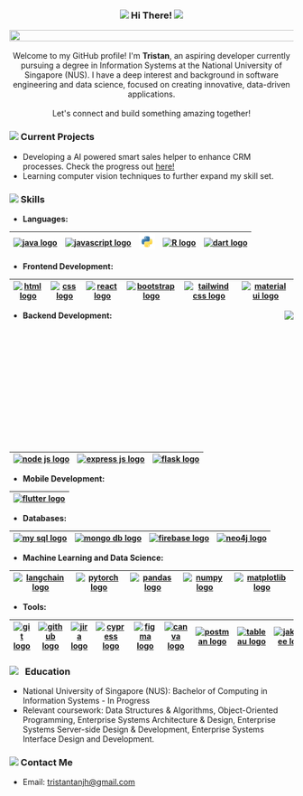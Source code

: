 <!-- Header -->
<div>
  <h3 align=center>
    <img src="https://github.com/tristantanjh/tristantanjh/assets/99729861/64c2e2d4-3d9b-4141-bc46-2106cf67c254" height=30>
    Hi There!
    <img src="https://github.com/tristantanjh/tristantanjh/assets/99729861/64c2e2d4-3d9b-4141-bc46-2106cf67c254" height=30>
  </h3>

  <img src="https://github.com/tristantanjh/tristantanjh/assets/99729861/9e396477-3974-43cc-aab1-f41c7d94fcbe" height="20" width="1000">


  <p align=center>
    Welcome to my GitHub profile! I'm <strong>Tristan</strong>, an aspiring developer currently pursuing a degree in Information Systems at the National University of Singapore (NUS). I have a deep interest and background in software engineering and data science, focused on creating innovative, data-driven applications. 
    <br /><br />
    Let's connect and build something amazing together!
  </p>
</div>

<!-- Projects -->
### <img src="https://github.com/tristantanjh/tristantanjh/assets/99729861/fe6a9329-7cba-477a-889c-fe754469ed21" height=25> Current Projects

- Developing a AI powered smart sales helper to enhance CRM processes. Check the progress out [here!](https://github.com/tristantanjh/TechJam2024)
- Learning computer vision techniques to further expand my skill set.

<!-- Skills -->
### <img src="https://github.com/tristantanjh/tristantanjh/assets/99729861/ad835ee8-bd0f-46d8-8d03-b4d84a1bef05" height=30> Skills

- **Languages:** 

| [<img src="https://user-images.githubusercontent.com/25181517/117201156-9a724800-adec-11eb-9a9d-3cd0f67da4bc.png" alt="java logo" width="28">](https://www.java.com/en/)  | [<img src="https://user-images.githubusercontent.com/25181517/117447155-6a868a00-af3d-11eb-9cfe-245df15c9f3f.png" alt="javascript logo" width="28">](https://developer.mozilla.org/en-US/docs/Web/JavaScript) | [<img src="https://raw.githubusercontent.com/github/explore/80688e429a7d4ef2fca1e82350fe8e3517d3494d/topics/python/python.png" alt="python logo" width="28">](https://www.python.org/) | [<img src="https://github.com/tristantanjh/tristantanjh/assets/99729861/86262643-e4fa-4f1b-bb3f-5ebdc2140b44" alt="R logo" width="28">](https://www.r-project.org/) | [<img src="https://user-images.githubusercontent.com/25181517/186150304-1568ffdf-4c62-4bdc-9cf1-8d8efcea7c5b.png" alt="dart logo" width="28">](https://dart.dev/) |
|---|---|---|---|---|

- **Frontend Development:**

| [<img src="https://user-images.githubusercontent.com/25181517/192158954-f88b5814-d510-4564-b285-dff7d6400dad.png" alt="html logo" width="28">](https://developer.mozilla.org/en-US/docs/Web/HTML)  |  [<img src="https://user-images.githubusercontent.com/25181517/183898674-75a4a1b1-f960-4ea9-abcb-637170a00a75.png" alt="css logo" width="28">](https://developer.mozilla.org/en-US/docs/Web/CSS) | [<img src="https://user-images.githubusercontent.com/25181517/183897015-94a058a6-b86e-4e42-a37f-bf92061753e5.png" alt="react logo" width="28">](https://react.dev/)  | [<img src="https://user-images.githubusercontent.com/25181517/183898054-b3d693d4-dafb-4808-a509-bab54cf5de34.png" alt="bootstrap logo" width="28">](https://getbootstrap.com/) | [<img src="https://user-images.githubusercontent.com/25181517/202896760-337261ed-ee92-4979-84c4-d4b829c7355d.png" alt="tailwind css logo" width="28">](https://tailwindcss.com/)  | [<img src="https://user-images.githubusercontent.com/25181517/189716630-fe6c084c-6c66-43af-aa49-64c8aea4a5c2.png" alt="material ui logo" width="28">](https://mui.com/) |
|---|---|---|---|---|---|

<!-- Cat -->
<img src="https://github.com/tristantanjh/tristantanjh/assets/99729861/c4d57c62-31c8-465b-8bef-f997aa59c07c" align=right height=250>

- **Backend Development:** 

| [<img src="https://user-images.githubusercontent.com/25181517/183568594-85e280a7-0d7e-4d1a-9028-c8c2209e073c.png" alt="node js logo" width="28">](https://nodejs.org/en)  | [<img src="https://user-images.githubusercontent.com/25181517/183859966-a3462d8d-1bc7-4880-b353-e2cbed900ed6.png" alt="express js logo" width="28">](https://expressjs.com/) | [<img src="https://user-images.githubusercontent.com/25181517/183423775-2276e25d-d43d-4e58-890b-edbc88e915f7.png" alt="flask logo" width="28">](https://flask.palletsprojects.com/en/3.0.x/) |
|---|---|---|

- **Mobile Development:**
  
| [<img src="https://user-images.githubusercontent.com/25181517/186150365-da1eccce-6201-487c-8649-45e9e99435fd.png" alt="flutter logo" width="28">](https://flutter.dev/) | 
|---|

- **Databases:** 

| [<img src="https://user-images.githubusercontent.com/25181517/183896128-ec99105a-ec1a-4d85-b08b-1aa1620b2046.png" alt="my sql logo" width="28">](https://www.mysql.com/) | [<img src="https://user-images.githubusercontent.com/25181517/182884177-d48a8579-2cd0-447a-b9a6-ffc7cb02560e.png" alt="mongo db logo" width="28">](https://www.mongodb.com/) | [<img src="https://user-images.githubusercontent.com/25181517/189716855-2c69ca7a-5149-4647-936d-780610911353.png" alt="firebase logo" width="28">](https://firebase.google.com/) | [<img src="https://user-images.githubusercontent.com/25181517/182884027-02cf00e4-6ac5-49a8-816d-3287a26bc5b4.png" alt="neo4j logo" width="28">](https://neo4j.com/) |
|---|---|---|---|

- **Machine Learning and Data Science:**

| [<img src="https://github.com/tristantanjh/tristantanjh/assets/99729861/eca19d10-761a-49ff-9838-6f6e2d51b71e" alt="langchain logo" width="28">](https://www.langchain.com/)  | [<img src="https://github.com/tristantanjh/tristantanjh/assets/99729861/5fc398ff-f4bd-40d9-9dc3-e7b69297de58" alt="pytorch logo" width="28">](https://pytorch.org/) | [<img src="https://github.com/tristantanjh/tristantanjh/assets/99729861/a14312e4-9ae9-4065-97ed-06902569c0e5" alt="pandas logo" width="28">](https://pandas.pydata.org/) | [<img src="https://github.com/tristantanjh/tristantanjh/assets/99729861/da3fdfd7-44be-4121-8977-6967edd24ddb" alt="numpy logo" width="28">](https://numpy.org/) | [<img src="https://github.com/tristantanjh/tristantanjh/assets/99729861/0c72ff40-918b-4792-b199-f30010cc30b6" alt="matplotlib logo" width="28">](https://matplotlib.org/)
|---|---|---|---|---|

<!-- Stats uncomment when i'm cracked -->
<!-- <img src="https://github-readme-stats.vercel.app/api?username=tristantanjh&show_icons=true&theme=tokyonight" align=right> -->

- **Tools:** 

| [<img src="https://user-images.githubusercontent.com/25181517/192108372-f71d70ac-7ae6-4c0d-8395-51d8870c2ef0.png" alt="git logo" width="28">](https://git-scm.com/)  | [<img src="https://user-images.githubusercontent.com/25181517/192108374-8da61ba1-99ec-41d7-80b8-fb2f7c0a4948.png" alt="github logo" width="28">](https://www.github.com/) | [<img src="https://user-images.githubusercontent.com/25181517/183912952-83784e94-629d-4c34-a961-ae2ae795b662.png" alt="jira logo" width="28">](https://www.atlassian.com/software/jira) | [<img src="https://user-images.githubusercontent.com/68279555/200387386-276c709f-380b-46cc-81fd-f292985927a8.png" alt="cypress logo" width="28">](https://www.cypress.io/)  | [<img src="https://user-images.githubusercontent.com/25181517/189715289-df3ee512-6eca-463f-a0f4-c10d94a06b2f.png" alt="figma logo" width="28">](https://www.figma.com/)  | [<img src="https://github.com/marwin1991/profile-technology-icons/assets/136815194/02494c7c-de6a-43a6-9293-6369696842ed" alt="canva logo" width="28">](https://www.canva.com/en_gb/)  | [<img src="https://user-images.githubusercontent.com/25181517/192109061-e138ca71-337c-4019-8d42-4792fdaa7128.png" alt="postman logo" width="28">](https://www.postman.com/) | [<img src="https://github.com/tristantanjh/tristantanjh/assets/99729861/536ed70b-f989-44ab-827f-e5ea139930e5" alt="tableau logo" width="28">](https://www.tableau.com/) | [<img src="https://github.com/tristantanjh/tristantanjh/assets/99729861/5482dd87-bea0-4b4e-a866-fac15473b241" alt="jakartaee logo" width="28">](https://jakarta.ee/) | [<img src="https://github.com/tristantanjh/tristantanjh/assets/99729861/4ae4f443-1b34-47c9-aa14-c2ce6c8526a9" alt="panel logo" width="28">](https://panel.holoviz.org/) | [<img src="https://user-images.githubusercontent.com/25181517/184103699-d1b83c07-2d83-4d99-9a1e-83bd89e08117.png" alt="selenium logo" width="28">](https://www.selenium.dev/) 
|---|---|---|---|---|---|---|---|---|--|--|

<!-- Education -->
### <img src="https://github.com/tristantanjh/tristantanjh/assets/99729861/d5e7f1ad-b40e-48e8-ae38-2bc15defc413" height=30> &nbsp; Education

- National University of Singapore (NUS): Bachelor of Computing in Information Systems - In Progress
- Relevant coursework: Data Structures & Algorithms, Object-Oriented Programming, Enterprise Systems Architecture & Design, Enterprise Systems Server-side Design & Development, Enterprise Systems Interface Design and Development.

<!-- Contact -->
### <img src="https://github.com/tristantanjh/tristantanjh/assets/99729861/66f12e1b-1488-4747-92cf-e4842109cc56" height=30> Contact Me

- Email: tristantanjh@gmail.com
